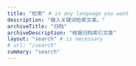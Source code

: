 ```yaml
---
title: "检索" # in any language you want
description: "输入关键词检索文章。"
archiveTitle: "归档"
archiveDescription: "根据归档索引文章"
layout: "search" # is necessary
# url: "/search"
summary: "search"
---
```

